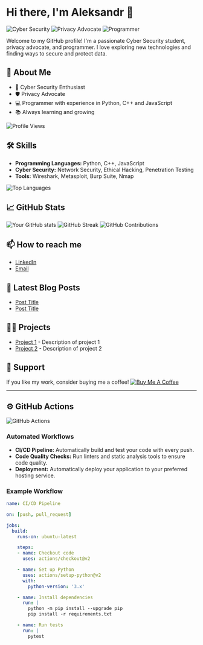 # Hi there, I'm Aleksandr 👋

![Cyber Security](https://img.shields.io/badge/Cyber%20Security-Student-blue)
![Privacy Advocate](https://img.shields.io/badge/Privacy%20Advocate-Active-green)
![Programmer](https://img.shields.io/badge/Programmer-Python%20%7C%20JavaScript%20%7C%20C%2B%2B-orange)

Welcome to my GitHub profile! I'm a passionate Cyber Security student, privacy advocate, and programmer. I love exploring new technologies and finding ways to secure and protect data.

## 🚀 About Me

- 🔐 Cyber Security Enthusiast
- 🛡️ Privacy Advocate
- 💻 Programmer with experience in Python, C++ and JavaScript
- 📚 Always learning and growing

![Profile Views](https://komarev.com/ghpvc/?username=alcybersec&color=blue)

## 🛠️ Skills

- **Programming Languages:** Python, C++, JavaScript
- **Cyber Security:** Network Security, Ethical Hacking, Penetration Testing
- **Tools:** Wireshark, Metasploit, Burp Suite, Nmap

![Top Languages](https://github-readme-stats.vercel.app/api/top-langs/?username=alcybersec&layout=compact&theme=radical)

## 📈 GitHub Stats

![Your GitHub stats](https://github-readme-stats.vercel.app/api?username=alcybersec&show_icons=true&theme=radical)
![GitHub Streak](https://github-readme-streak-stats.herokuapp.com/?user=alcybersec&theme=radical)
![GitHub Contributions](https://github-readme-stats.vercel.app/api?username=alcybersec&count_private=true&show_icons=true&theme=radical)

## 📫 How to reach me

- [LinkedIn](https://www.linkedin.com/in/yourprofile)
- [Email](mailto:alworkm@proton.me)

## 📝 Latest Blog Posts

<!-- BLOG-POST-LIST:START -->
- [Post Title](https://yourblog.com/post-title)
- [Post Title](https://yourblog.com/post-title)
<!-- BLOG-POST-LIST:END -->

## 🧑‍💻 Projects

- [Project 1](https://github.com/alcybersec/project1) - Description of project 1
- [Project 2](https://github.com/alcybersec/project2) - Description of project 2

## 🤝 Support

If you like my work, consider buying me a coffee!
[![Buy Me A Coffee](https://img.shields.io/badge/Buy%20Me%20A%20Coffee-Support%20My%20Work-orange)](https://www.buymeacoffee.com/alcybersec)

---

## ⚙️ GitHub Actions

![GitHub Actions](https://github-readme-stats.vercel.app/api/pin/?username=alcybersec&repo=github-actions&theme=radical)

### Automated Workflows

- **CI/CD Pipeline:** Automatically build and test your code with every push.
- **Code Quality Checks:** Run linters and static analysis tools to ensure code quality.
- **Deployment:** Automatically deploy your application to your preferred hosting service.

### Example Workflow

```yaml
name: CI/CD Pipeline

on: [push, pull_request]

jobs:
  build:
    runs-on: ubuntu-latest

    steps:
    - name: Checkout code
      uses: actions/checkout@v2

    - name: Set up Python
      uses: actions/setup-python@v2
      with:
        python-version: '3.x'

    - name: Install dependencies
      run: |
        python -m pip install --upgrade pip
        pip install -r requirements.txt

    - name: Run tests
      run: |
        pytest

